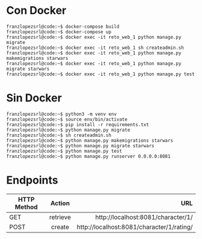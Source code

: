 # Con Docker

```console
franzlopezsrl@code:~$ docker-compose build
franzlopezsrl@code:~$ docker-compose up
franzlopezsrl@code:~$ docker exec -it reto_web_1 python manage.py migrate
franzlopezsrl@code:~$ docker exec -it reto_web_1 sh createadmin.sh
franzlopezsrl@code:~$ docker exec -it reto_web_1 python manage.py makemigrations starwars
franzlopezsrl@code:~$ docker exec -it reto_web_1 python manage.py migrate starwars
franzlopezsrl@code:~$ docker exec -it reto_web_1 python manage.py test
```

# Sin Docker

```console
franzlopezsrl@code:~$ python3 -m venv env
franzlopezsrl@code:~$ source env/bin/activate
franzlopezsrl@code:~$ pip install -r requirements.txt 
franzlopezsrl@code:~$ python manage.py migrate
franzlopezsrl@code:~$ sh createadmin.sh
franzlopezsrl@code:~$ python manage.py makemigrations starwars
franzlopezsrl@code:~$ python manage.py migrate starwars
franzlopezsrl@code:~$ python manage.py test
franzlopezsrl@code:~$ python manage.py runserver 0.0.0.0:8081
```

# Endpoints

| HTTP Method   |      Action      |  URL                                      |
|---------------|:----------------:|------------------------------------------:|
| GET           |  retrieve        | http://localhost:8081/character/1/        |
| POST          |    create        | http://localhost:8081/character/1/rating/ |

